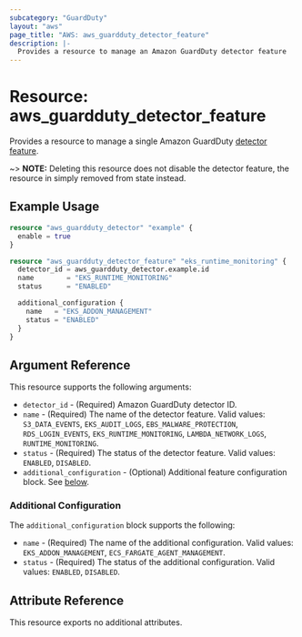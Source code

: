 ```yaml
---
subcategory: "GuardDuty"
layout: "aws"
page_title: "AWS: aws_guardduty_detector_feature"
description: |-
  Provides a resource to manage an Amazon GuardDuty detector feature
---
```


# Resource: aws_guardduty_detector_feature

Provides a resource to manage a single Amazon GuardDuty [detector feature](https://docs.aws.amazon.com/guardduty/latest/ug/guardduty-features-activation-model.html#guardduty-features).

~> **NOTE:** Deleting this resource does not disable the detector feature, the resource in simply removed from state instead.

## Example Usage

```terraform
resource "aws_guardduty_detector" "example" {
  enable = true
}

resource "aws_guardduty_detector_feature" "eks_runtime_monitoring" {
  detector_id = aws_guardduty_detector.example.id
  name        = "EKS_RUNTIME_MONITORING"
  status      = "ENABLED"

  additional_configuration {
    name   = "EKS_ADDON_MANAGEMENT"
    status = "ENABLED"
  }
}
```

## Argument Reference

This resource supports the following arguments:

* `detector_id` - (Required) Amazon GuardDuty detector ID.
* `name` - (Required) The name of the detector feature. Valid values: `S3_DATA_EVENTS`, `EKS_AUDIT_LOGS`, `EBS_MALWARE_PROTECTION`, `RDS_LOGIN_EVENTS`, `EKS_RUNTIME_MONITORING`, `LAMBDA_NETWORK_LOGS`, `RUNTIME_MONITORING`.
* `status` - (Required) The status of the detector feature. Valid values: `ENABLED`, `DISABLED`.
* `additional_configuration` - (Optional) Additional feature configuration block. See [below](#additional-configuration).

### Additional Configuration

The `additional_configuration` block supports the following:

* `name` - (Required) The name of the additional configuration. Valid values: `EKS_ADDON_MANAGEMENT`, `ECS_FARGATE_AGENT_MANAGEMENT`.
* `status` - (Required) The status of the additional configuration. Valid values: `ENABLED`, `DISABLED`.

## Attribute Reference

This resource exports no additional attributes.
